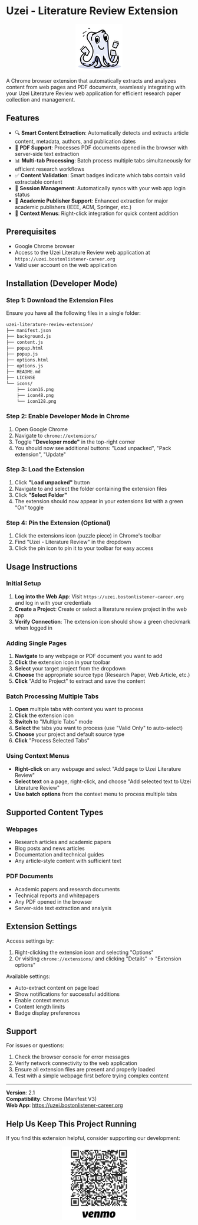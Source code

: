 # Uzei - Literature Review Extension

<p align="center">
  <img src="icons/icon128.png" alt="Uzei Literature Review Extension" width="128" height="128">
</p>

A Chrome browser extension that automatically extracts and analyzes content from web pages and PDF documents, seamlessly integrating with your Uzei Literature Review web application for efficient research paper collection and management.

## Features

- 🔍 **Smart Content Extraction**: Automatically detects and extracts article content, metadata, authors, and publication dates
- 📄 **PDF Support**: Processes PDF documents opened in the browser with server-side text extraction
- 📊 **Multi-tab Processing**: Batch process multiple tabs simultaneously for efficient research workflows
- ✅ **Content Validation**: Smart badges indicate which tabs contain valid extractable content
- 🔄 **Session Management**: Automatically syncs with your web app login status
- 🎯 **Academic Publisher Support**: Enhanced extraction for major academic publishers (IEEE, ACM, Springer, etc.)
- 📱 **Context Menus**: Right-click integration for quick content addition

## Prerequisites

- Google Chrome browser
- Access to the Uzei Literature Review web application at `https://uzei.bostonlistener-career.org`
- Valid user account on the web application

## Installation (Developer Mode)

### Step 1: Download the Extension Files

Ensure you have all the following files in a single folder:

```
uzei-literature-review-extension/
├── manifest.json
├── background.js
├── content.js
├── popup.html
├── popup.js
├── options.html
├── options.js
├── README.md
├── LICENSE
└── icons/
    ├── icon16.png
    ├── icon48.png
    └── icon128.png
```

### Step 2: Enable Developer Mode in Chrome

1. Open Google Chrome
2. Navigate to `chrome://extensions/`
3. Toggle **"Developer mode"** in the top-right corner
4. You should now see additional buttons: "Load unpacked", "Pack extension", "Update"

### Step 3: Load the Extension

1. Click **"Load unpacked"** button
2. Navigate to and select the folder containing the extension files
3. Click **"Select Folder"**
4. The extension should now appear in your extensions list with a green "On" toggle

### Step 4: Pin the Extension (Optional)

1. Click the extensions icon (puzzle piece) in Chrome's toolbar
2. Find "Uzei - Literature Review" in the dropdown
3. Click the pin icon to pin it to your toolbar for easy access

## Usage Instructions

### Initial Setup

1. **Log into the Web App**: Visit `https://uzei.bostonlistener-career.org` and log in with your credentials
2. **Create a Project**: Create or select a literature review project in the web app
3. **Verify Connection**: The extension icon should show a green checkmark when logged in

### Adding Single Pages

1. **Navigate** to any webpage or PDF document you want to add
2. **Click** the extension icon in your toolbar
3. **Select** your target project from the dropdown
4. **Choose** the appropriate source type (Research Paper, Web Article, etc.)
5. **Click** "Add to Project" to extract and save the content

### Batch Processing Multiple Tabs

1. **Open** multiple tabs with content you want to process
2. **Click** the extension icon
3. **Switch** to "Multiple Tabs" mode
4. **Select** the tabs you want to process (use "Valid Only" to auto-select)
5. **Choose** your project and default source type
6. **Click** "Process Selected Tabs"

### Using Context Menus

- **Right-click** on any webpage and select "Add page to Uzei Literature Review"
- **Select text** on a page, right-click, and choose "Add selected text to Uzei Literature Review"
- **Use batch options** from the context menu to process multiple tabs

## Supported Content Types

### Webpages
- Research articles and academic papers
- Blog posts and news articles
- Documentation and technical guides
- Any article-style content with sufficient text

### PDF Documents
- Academic papers and research documents
- Technical reports and whitepapers
- Any PDF opened in the browser
- Server-side text extraction and analysis

## Extension Settings

Access settings by:
1. Right-clicking the extension icon and selecting "Options"
2. Or visiting `chrome://extensions/` and clicking "Details" → "Extension options"

Available settings:
- Auto-extract content on page load
- Show notifications for successful additions
- Enable context menus
- Content length limits
- Badge display preferences

## Support

For issues or questions:
1. Check the browser console for error messages
2. Verify network connectivity to the web application
3. Ensure all extension files are present and properly loaded
4. Test with a simple webpage first before trying complex content

---

**Version**: 2.1  
**Compatibility**: Chrome (Manifest V3)  
**Web App**: https://uzei.bostonlistener-career.org

## Help Us Keep This Project Running

If you find this extension helpful, consider supporting our development:
<p align="center">
  <img src="icons/QRcode/venmo.jpg" alt="Support us on Venmo" width="200">
</p>